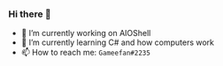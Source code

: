 ### Hi there 👋
- 🔭 I’m currently working on AIOShell
- 🌱 I’m currently learning C# and how computers work
- 📫 How to reach me: ```Gameefan#2235```
<!--
**Gameefan/gameefan** is a ✨ _special_ ✨ repository because its `README.md` (this file) appears on your GitHub profile.

Here are some ideas to get you started:



- 👯 I’m looking to collaborate on ...
- 🤔 I’m looking for help with ...
- 💬 Ask me about ...

- 😄 Pronouns: ...
- ⚡ Fun fact: ...
-->
